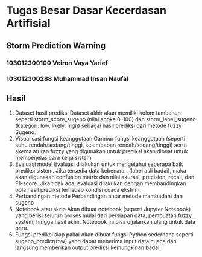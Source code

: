 # Tugas Besar Dasar Kecerdasan Artifisial

## Storm Prediction Warning

### 103012300100 Veiron Vaya Yarief

### 103012300288 Muhammad Ihsan Naufal

## Hasil

1. Dataset hasil prediksi
   Dataset akhir akan memiliki kolom tambahan seperti storm_score_sugeno (nilai angka 0–100) dan storm_label_sugeno (kategori: low, likely, high) sebagai hasil prediksi dari metode fuzzy Sugeno.
2. Visualisasi fungsi keanggotaan
   Gambar fungsi keanggotaan (seperti suhu rendah/sedang/tinggi, kelembaban rendah/sedang/tinggi) serta skema aturan fuzzy yang digunakan untuk prediksi akan dibuat untuk memperjelas cara kerja sistem.
3. Evaluasi model
   Evaluasi dilakukan untuk mengetahui seberapa baik prediksi sistem. Jika tersedia data kebenaran (label asli badai), maka akan digunakan confusion matrix dan nilai akurasi, precision, recall, dan F1-score. Jika tidak ada, evaluasi dilakukan dengan membandingkan pola hasil prediksi terhadap kondisi cuaca ekstrim.
4. Perbandingan metode
   Perbandingan antar metode mambadani dan sugeno
5. Notebook atau skrip
   Akan dibuat notebook (seperti Jupyter Notebook) yang berisi seluruh proses mulai dari persiapan data, pembuatan fuzzy system, hingga hasil akhir. Notebook ini bisa dijalankan ulang untuk data baru.
6. Fungsi prediksi siap pakai
   Akan dibuat fungsi Python sederhana seperti sugeno_predict(row) yang dapat menerima input data cuaca dan langsung memberikan output prediksi kemungkinan badai.
